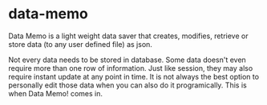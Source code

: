 # data-memo
Data Memo is a light weight data saver that creates, modifies, retrieve or store data (to any user defined file) as json.

Not every data needs to be stored in database. Some data doesn't even require more than one row of information. Just like session, they may also require instant update at any point in time. It is not always the best option to personally edit those data when you can also do it programically. This is when Data Memo! comes in.

